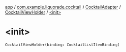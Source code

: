 [app](../../../index.md) / [com.example.liquorade.cocktail](../../index.md) / [CocktailAdapter](../index.md) / [CocktailViewHolder](index.md) / [&lt;init&gt;](./-init-.md)

# &lt;init&gt;

`CocktailViewHolder(binding: CocktailListItemBinding)`